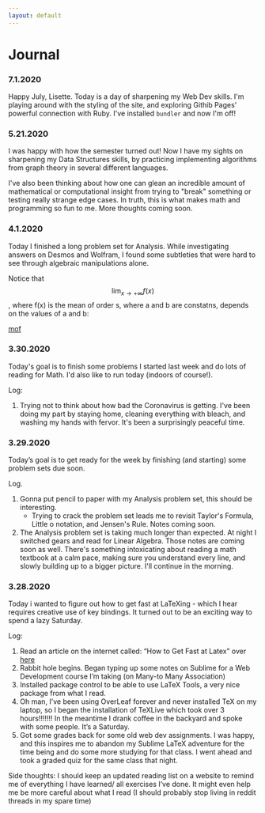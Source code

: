 ```yaml
---
layout: default
---
```

<script type="text/javascript" async
  src="https://cdn.mathjax.org/mathjax/latest/MathJax.js?config=TeX-MML-AM_CHTML">
</script>

Journal
=============================================
### 7.1.2020

Happy July, Lisette. Today is a day of sharpening my Web Dev skills. I'm playing around with the styling of the site, and exploring Githib Pages' powerful connection with Ruby. I've installed ```bundler``` and now I'm off! 

### 5.21.2020

I was happy with how the semester turned out!
Now I have my sights on sharpening my Data Structures skills, by practicing implementing algorithms from graph theory in several different languages. 

I've also been thinking about how one can glean an incredible amount of mathematical or computational insight from trying to "break" something or testing really strange edge cases. In truth, this is what makes math and programming so fun to me. More thoughts coming soon. 

### 4.1.2020

Today I finished a long problem set for Analysis. While investigating answers on Desmos and Wolfram, I found some subtleties that were hard to see through algebraic manipulations alone.

Notice that $$
\lim_{x \to +\infty} f(x)
$$, where f(x) is the mean of order s, where a and b are constatns, depends on the values of a and b:

[mof](/img/mean_of_order.PNG)


### 3.30.2020

Today's goal is to finish some problems I started last week and do lots of reading for Math. I'd also like to run today (indoors of course!). 

Log:
1. Trying not to think about how bad the Coronavirus is getting. I've been doing my part by staying home, cleaning everything with bleach, and washing my hands with fervor. It's been a surprisingly peaceful time. 


### 3.29.2020
Today’s goal is to get ready for the week by finishing (and starting) some problem sets due soon. 

Log. 
1. Gonna put pencil to paper with my Analysis problem set, this should be interesting. 
	* Trying to crack the problem set leads me to revisit Taylor's Formula, Little o notation, and Jensen's Rule. Notes coming soon. 
2. The Analysis problem set is taking much longer than expected. At night I switched gears and read for Linear Algebra. Those notes are coming soon as well. There's something intoxicating about reading a math textbook at a calm pace, making sure you understand every line, and slowly building up to a bigger picture. I'll continue in the morning. 

### 3.28.2020
Today i wanted to figure out how to get fast at LaTeXing - which I hear requires creative use of key bindings. It turned out to be an exciting way to spend a lazy Saturday. 

Log:
1. Read an article on the internet called: “How to Get Fast at Latex” over [here](https://traviscj.com/blog/getting_really_fast_at_latex.html)
1. Rabbit hole begins. Began typing up some notes on Sublime for a Web Development course I’m taking (on Many-to Many Association)
1. Installed package control to be able to use LaTeX Tools, a very nice package from what I read. 
1. Oh man, I’ve been using OverLeaf forever and never installed TeX on my laptop, so I began the installation of TeXLive which took over 3 hours!!!!!!! In the meantime I drank coffee in the backyard and spoke with some people. It’s a Saturday. 
1. Got some grades back for some old web dev  assignments. I was happy, and this inspires me to abandon my Sublime LaTeX adventure for the time being and do some more studying for that class. I went ahead and took a graded quiz for the same class that night. 

 Side thoughts: I should keep an updated reading list on a website to remind me of everything I have learned/ all exercises I’ve done. It might even help me be more careful about what I read (I should probably stop living in reddit threads in my spare time)


 
 

